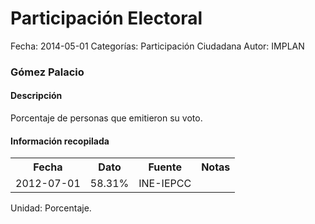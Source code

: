 Participación Electoral
=====

Fecha: 2014-05-01
Categorías: Participación Ciudadana
Autor: IMPLAN

### Gómez Palacio

#### Descripción

Porcentaje de personas que emitieron su voto.

#### Información recopilada

<table class="table table-hover table-bordered">
  <tr><th>Fecha</th><th>Dato</th><th>Fuente</th><th>Notas</th></tr>
  <tr><td>2012-07-01</td><td>58.31%</td><td>INE-IEPCC</td><td></td></tr>
</table>

Unidad: Porcentaje.
